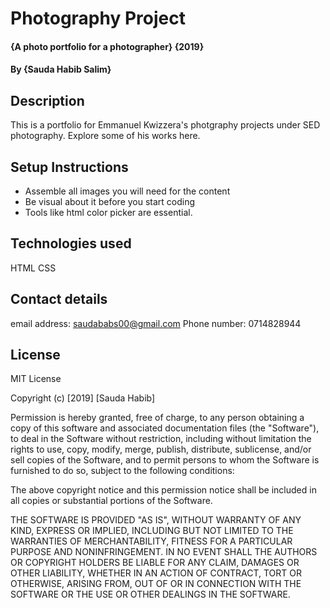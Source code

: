 # Photography Project
#### {A photo portfolio for a photographer} {2019}
#### By {Sauda Habib Salim}

## Description
This is a portfolio for Emmanuel Kwizzera's photgraphy projects under SED photography. Explore some of his works here.

## Setup Instructions
* Assemble all images you will need for the content
* Be visual about it before you start coding
* Tools like html color picker are essential.

## Technologies used
HTML CSS

## Contact details
email address: saudababs00@gmail.com
Phone number: 0714828944

## License
MIT License

Copyright (c) [2019] [Sauda Habib]

Permission is hereby granted, free of charge, to any person obtaining a copy
of this software and associated documentation files (the "Software"), to deal
in the Software without restriction, including without limitation the rights
to use, copy, modify, merge, publish, distribute, sublicense, and/or sell
copies of the Software, and to permit persons to whom the Software is
furnished to do so, subject to the following conditions:

The above copyright notice and this permission notice shall be included in all
copies or substantial portions of the Software.

THE SOFTWARE IS PROVIDED "AS IS", WITHOUT WARRANTY OF ANY KIND, EXPRESS OR
IMPLIED, INCLUDING BUT NOT LIMITED TO THE WARRANTIES OF MERCHANTABILITY,
FITNESS FOR A PARTICULAR PURPOSE AND NONINFRINGEMENT. IN NO EVENT SHALL THE
AUTHORS OR COPYRIGHT HOLDERS BE LIABLE FOR ANY CLAIM, DAMAGES OR OTHER
LIABILITY, WHETHER IN AN ACTION OF CONTRACT, TORT OR OTHERWISE, ARISING FROM,
OUT OF OR IN CONNECTION WITH THE SOFTWARE OR THE USE OR OTHER DEALINGS IN THE
SOFTWARE.
